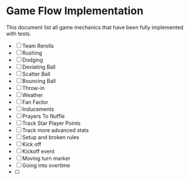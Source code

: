 # Game Flow Implementation

This document list all game mechanics that have been fully implemented with tests.

- [ ] Team Rerolls
- [ ] Rushing
- [ ] Dodging
- [ ] Deviating Ball
- [ ] Scatter Ball
- [ ] Bouncing Ball
- [ ] Throw-in
- [ ] Weather
- [ ] Fan Factor
- [ ] Inducements
- [ ] Prayers To Nuffle
- [ ] Track Star Player Points
- [ ] Track more advanced stats
- [ ] Setup and broken rules
- [ ] Kick off 
- [ ] Kickoff event
- [ ] Moving turn marker
- [ ] Going into overtime
- [ ]

